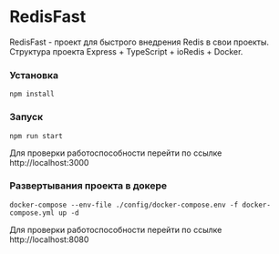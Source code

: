 # RedisFast

RedisFast - проект для быстрого внедрения Redis в свои проекты. Структура проекта Express + TypeScript + ioRedis +
Docker.

### Установка

```shell
npm install
```

### Запуск

```shell
npm run start
```

Для проверки работоспособности перейти по ссылке http://localhost:3000

### Развертывания проекта в докере

```shell
docker-compose --env-file ./config/docker-compose.env -f docker-compose.yml up -d
```

Для проверки работоспособности перейти по ссылке http://localhost:8080